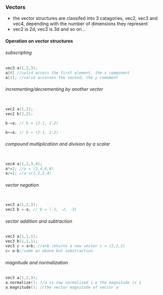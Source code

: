 ### Vectors 
- the vector structures are classifed into 3 catagories, vec2, vec3 and vec4, depending with the number of dimensions they represent 
- vec2 is 2d, vec3 is 3d and so on... 


#### Operation on vector structures 

###### subscripting 

```cpp 
vec3 a(1,2,3);
a[0] //valid access the first element, the x component
a[1]; //valid accesses the second, the y comoment

```

###### incrementing/decrementing by another vector 

```cpp 

vec2 a(1,2);
vec2 b(2,2);

b-=a; // b = (2-1, 2-2) 

b+=a; // b = (2-1, 2-2) 
```
###### compound multiplication and division by a scalar 
```cpp 

vec4 a(1,2,3,4);
a*=2; //a = (2,4,6,8)
a/=2; //a =(1,2,3,4)
```

###### vector negation 
```cpp

vec3 a(1,2,3);
vec3 b =-a; // b = (-1, -2, -3)
```
###### vector addition and subtraction 
```cpp 
vec3 a(1,1,1);
vec3 b(1,1,1);
vec3 c = a+b; //a+b returns a new vector c = (2,2,2)
c= a-b//same as above but substraction
```
###### magnitude and normalization 
```cpp 
vec3 a(1,2,3);
a.normalize(); //a is now normalized i.e the magnitude is 1 
a.magnitude(); //the vector magnitude of vector a
```

